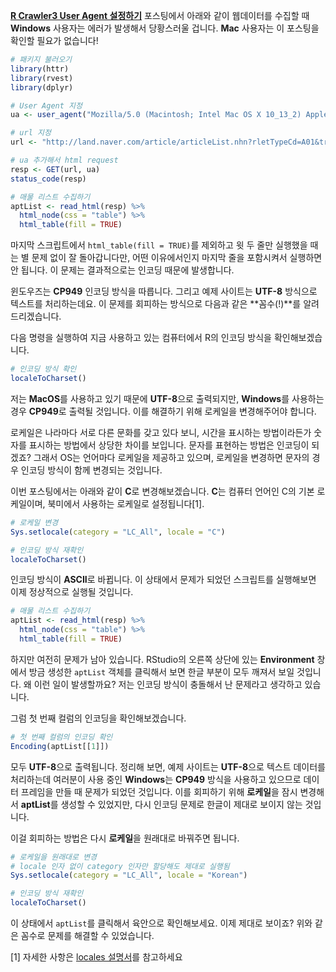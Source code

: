 [**R Crawler3 User Agent 설정하기**](https://mrkevinna.github.io/R-Crawler3-User-Agent-%EC%84%A4%EC%A0%95%ED%95%98%EA%B8%B0/) 포스팅에서 아래와 같이 웹데이터를 수집할 때 **Windows** 사용자는 에러가 발생해서 당황스러울 겁니다. **Mac** 사용자는 이 포스팅을 확인할 필요가 없습니다!

``` r
# 패키지 불러오기
library(httr)
library(rvest)
library(dplyr)
```

``` r
# User Agent 지정
ua <- user_agent("Mozilla/5.0 (Macintosh; Intel Mac OS X 10_13_2) AppleWebKit/537.36 (KHTML, like Gecko) Chrome/63.0.3239.132 Safari/537.36")
```

``` r
# url 지정
url <- "http://land.naver.com/article/articleList.nhn?rletTypeCd=A01&tradeTypeCd=A1&hscpTypeCd=A01%3AA03%3AA04&cortarNo=1156011000&articleOrderCode=&siteOrderCode=&cpId=&mapX=126.9310828&mapY=37.5213899&mapLevel=10&minPrc=&maxPrc=&minWrrnt=&maxWrrnt=&minLease=&maxLease=&minSpc=&maxSpc=&subDist=&mviDate=&hsehCnt=&rltrId=&mnex=&mHscpNo=&mPtpRange=&mnexOrder=&location=&ptpNo=&bssYm=&schlCd=&cmplYn="

# ua 추가해서 html request
resp <- GET(url, ua)
status_code(resp)
```

``` r
# 매물 리스트 수집하기
aptList <- read_html(resp) %>% 
  html_node(css = "table") %>% 
  html_table(fill = TRUE)
```

마지막 스크립트에서 `html_table(fill = TRUE)`를 제외하고 윗 두 줄만 실행했을 때는 별 문제 없이 잘 돌아갑니다만, 어떤 이유에서인지 마지막 줄을 포함시켜서 실행하면 안 됩니다. 이 문제는 결과적으로는 인코딩 때문에 발생합니다.

윈도우즈는 **CP949** 인코딩 방식을 따릅니다. 그리고 예제 사이트는 **UTF-8** 방식으로 텍스트를 처리하는데요. 이 문제를 회피하는 방식으로 다음과 같은 **꼼수(!)**를 알려드리겠습니다.

다음 명령을 실행하여 지금 사용하고 있는 컴퓨터에서 R의 인코딩 방식을 확인해보겠습니다.

``` r
# 인코딩 방식 확인
localeToCharset()
```

저는 **MacOS**를 사용하고 있기 때문에 **UTF-8**으로 출력되지만, **Windows**를 사용하는 경우 **CP949**로 출력될 것입니다. 이를 해결하기 위해 로케일을 변경해주어야 합니다.

로케일은 나라마다 서로 다른 문화를 갖고 있다 보니, 시간을 표시하는 방법이라든가 숫자를 표시하는 방법에서 상당한 차이를 보입니다. 문자를 표현하는 방법은 인코딩이 되겠죠? 그래서 OS는 언어마다 로케일을 제공하고 있으며, 로케일을 변경하면 문자의 경우 인코딩 방식이 함께 변경되는 것입니다.

이번 포스팅에서는 아래와 같이 **C**로 변경해보겠습니다. **C**는 컴퓨터 언어인 C의 기본 로케일이며, 북미에서 사용하는 로케일로 설정됩니다[1].

``` r
# 로케일 변경
Sys.setlocale(category = "LC_All", locale = "C")

# 인코딩 방식 재확인
localeToCharset()
```

인코딩 방식이 **ASCII**로 바뀝니다. 이 상태에서 문제가 되었던 스크립트를 실행해보면 이제 정상적으로 실행될 것입니다.

``` r
# 매물 리스트 수집하기
aptList <- read_html(resp) %>% 
  html_node(css = "table") %>% 
  html_table(fill = TRUE)
```

하지만 여전히 문제가 남아 있습니다. RStudio의 오른쪽 상단에 있는 **Environment** 창에서 방금 생성한 `aptList` 객체를 클릭해서 보면 한글 부분이 모두 깨져서 보일 것입니다. 왜 이런 일이 발생할까요? 저는 인코딩 방식이 충돌해서 난 문제라고 생각하고 있습니다.

그럼 첫 번째 컬럼의 인코딩을 확인해보겠습니다.

``` r
# 첫 번째 컬럼의 인코딩 확인
Encoding(aptList[[1]])
```

모두 **UTF-8**으로 출력됩니다. 정리해 보면, 예제 사이트는 **UTF-8**으로 텍스트 데이터를 처리하는데 여러분이 사용 중인 **Windows**는 **CP949** 방식을 사용하고 있으므로 데이터 프레임을 만들 때 문제가 되었던 것입니다. 이를 회피하기 위해 **로케일**을 잠시 변경해서 **aptList**를 생성할 수 있었지만, 다시 인코딩 문제로 한글이 제대로 보이지 않는 것입니다.

이걸 회피하는 방법은 다시 **로케일**을 원래대로 바꿔주면 됩니다.

``` r
# 로케일을 원래대로 변경
# locale 인자 없이 category 인자만 할당해도 제대로 실행됨
Sys.setlocale(category = "LC_All", locale = "Korean")

# 인코딩 방식 재확인
localeToCharset()
```

이 상태에서 `aptList`를 클릭해서 육안으로 확인해보세요. 이제 제대로 보이죠? 위와 같은 꼼수로 문제를 해결할 수 있었습니다.

[1] 자세한 사항은 [locales 설명서](https://stat.ethz.ch/R-manual/R-devel/library/base/html/locales.html)를 참고하세요
